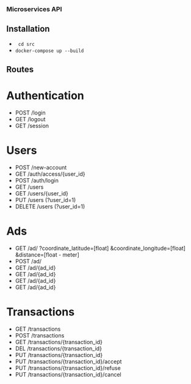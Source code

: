 ### Microservices API

## Installation

- ``` cd src```
- ``` docker-compose up --build ```

## Routes

# Authentication
- POST   /login
- GET    /logout
- GET    /session

# Users
- POST   /new-account
- GET    /auth/access/{user_id}
- POST   /auth/login
- GET    /users
- GET    /users/{user_id}
- PUT    /users (?user_id=1)
- DELETE /users (?user_id=1)

# Ads

- GET /ad/ ?coordinate_latitude=[float] &coordinate_longitude=[float] &distance=[float - meter]
- POST /ad/
- GET /ad/{ad_id}
- GET /ad/{ad_id}
- GET /ad/{ad_id}
- GET /ad/{ad_id}

# Transactions

- GET /transactions
- POST /transactions
- GET /transactions/{transaction_id}
- DEL /transactions/{transaction_id}
- PUT /transactions/{transaction_id}
- PUT /transactions/{transaction_id}/accept
- PUT /transactions/{transaction_id}/refuse
- PUT /transactions/{transaction_id}/cancel
